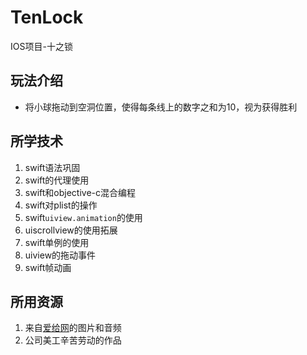 # TenLock
IOS项目-十之锁
## 玩法介绍
- 将小球拖动到空洞位置，使得每条线上的数字之和为10，视为获得胜利
## 所学技术
1. swift语法巩固
2. swift的代理使用
3. swift和objective-c混合编程
4. swift对plist的操作
5. swift`uiview.animation`的使用
6. uiscrollview的使用拓展
7. swift单例的使用
8. uiview的拖动事件
9. swift帧动画

## 所用资源
1. 来自[爱给网](http://www.aigei.com/)的图片和音频
2. 公司美工辛苦劳动的作品
